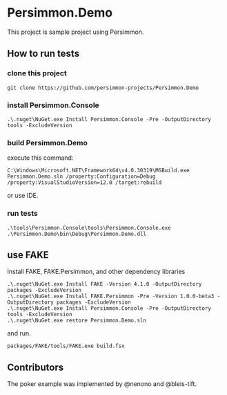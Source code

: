 # Persimmon.Demo

This project is sample project using Persimmon.

## How to run tests

### clone this project

```
git clone https://github.com/persimmon-projects/Persimmon.Demo
```

### install Persimmon.Console

```
.\.nuget\NuGet.exe Install Persimmon.Console -Pre -OutputDirectory tools -ExcludeVersion
```

### build Persimmon.Demo

execute this command:

```
C:\Windows\Microsoft.NET\Framework64\v4.0.30319\MSBuild.exe Persimmon.Demo.sln /property:Configuration=Debug /property:VisualStudioVersion=12.0 /target:rebuild
```

or use IDE.

### run tests

```
.\tools\Persimmon.Console\tools\Persimmon.Console.exe .\Persimmon.Demo\bin\Debug\Persimmon.Demo.dll
```

## use FAKE

Install FAKE, FAKE.Persimmon, and other dependency libraries

```
.\.nuget\NuGet.exe Install FAKE -Version 4.1.0 -OutputDirectory packages -ExcludeVersion
.\.nuget\NuGet.exe Install FAKE.Persimmon -Pre -Version 1.0.0-beta3 -OutputDirectory packages -ExcludeVersion
.\.nuget\NuGet.exe Install Persimmon.Console -Pre -OutputDirectory tools -ExcludeVersion
.\.nuget\NuGet.exe restore Persimmon.Demo.sln
```

and run.

```
packages/FAKE/tools/FAKE.exe build.fsx
```

## Contributors

The poker example was implemented by @nenono and @bleis-tift.
